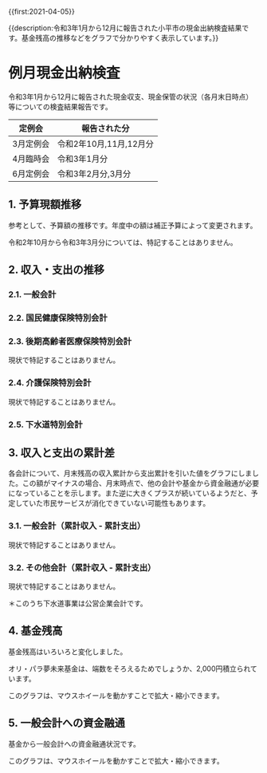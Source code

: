 {{first:2021-04-05}}

{{description:令和3年1月から12月に報告された小平市の現金出納検査結果です。基金残高の推移などをグラフで分かりやすく表示しています。}}

# 例月現金出納検査

令和3年1月から12月に報告された現金収支、現金保管の状況（各月末日時点）等についての検査結果報告です。

<table>
<thead>
<tr>
<th>定例会</th>
<th>報告された分</th>
</tr>
</thead>
<tr><td>3月定例会</td><td>令和2年10月,11月,12月分</td></tr>
<tr><td>4月臨時会</td><td>令和3年1月分</td></tr>
<tr><td>6月定例会</td><td>令和3年2月分,3月分</td></tr>
</table>

## 1. 予算現額推移
参考として、予算額の推移です。年度中の額は補正予算によって変更されます。

令和2年10月から令和3年3月分については、特記することはありません。

<script type="text/javascript" src="https://www.gstatic.com/charts/loader.js"></script>

<div id="yosan-gengaku-dashboard">
  <div id="yosan-gengaku-chart" class="reigetu-chart"></div>
  <div id="yosan-gengaku-control" class="reigetu-control"></div>
</div>

<script type="text/javascript">
  //global
  var startDate = new Date(2019, 9, 0);
  var endDate =   new Date(2021, 3, 0);
  var tickDates = [
    {v: new Date(2019, 4, 1), f: '平成31年4月'},
    {v: new Date(2020, 4, 0), f: '令和2年4月'},
  ];
  var chartOptions = {
    fontName: "UD デジタル 教科書体 N-R",
    fontSize: 14,
    chart: {
      title: '予算現額推移',
      titleTextStyle: {
          fontSize: 18
      },
    },
    vAxis: {
      format: '#.##億円',
      textStyle: {
        fontSize: 16,
      },
    },
    hAxis: { slantedText: false },
    chartArea:{ top:30, left:80, height:'80%', width: '85%' },
    legend: { position: 'top' },
    annotations: { style: 'line' }
  }
  var CustomFormatter = function(formatValue) {
    this.formatValue = formatValue;
  }
  CustomFormatter.prototype.format = function(dt, column) {
    for (var i = 0; i < dt.getNumberOfRows(); i++) {
      var value = dt.getValue(i, column);
      dt.setFormattedValue(i, column, this.formatValue(value));
    }
  }
  var customFormatter = new CustomFormatter(function(date) {
    return(new Intl.DateTimeFormat('ja-JP-u-ca-japanese', { era: 'short', year:'numeric', month:'numeric' }).format(date));
  });
  var chartViewColumn0 = {
    calc: function(dataTable, rowIndex) {
      return dataTable.getFormattedValue(rowIndex, 0);
    },
    type: 'string'
  };
  google.charts.load('current', { packages: ['controls', 'corechart', 'line'] });
  </script>

  <script type="text/javascript">
  google.charts.setOnLoadCallback(drawChart1);
  function drawChart1() {
    var dashboard = new google.visualization.Dashboard(document.getElementById('yosan-gengaku-dashboard'));
    var control = new google.visualization.ControlWrapper({
      controlType: 'ChartRangeFilter',
      containerId: 'yosan-gengaku-control',
      options: {
        filterColumnIndex: 0,
        ui: {
          chartType: 'LineChart',
          chartOptions: {
            chartArea: { width: '95%' },
            hAxis: { ticks: tickDates }
          },
          chartView: { columns: [0, 2] },
        }
      },
      state: { range: { start: startDate, end: endDate }}
    });
    var chart = new google.visualization.ChartWrapper({
      chartType: 'LineChart',
      containerId: 'yosan-gengaku-chart',
      options: chartOptions,
      view: { columns: [chartViewColumn0, 1, 2, 3, 4, 5] },
    });
    const data = new google.visualization.DataTable();
    data.addColumn('date', '年月');
    data.addColumn({type: 'string', role: 'annotation'});
    data.addColumn('number', '一般会計');
    data.addColumn('number', '国保特会');
    data.addColumn('number', '後期高医特会');
    data.addColumn('number', '介護保険特会');
    data.addRows([
      [new Date(2019, 4, 0), "平成31年4月", 663.5, 168.7, 43.49, 135.5],
      [new Date(2019, 5, 0), null, 663.5, 168.7, 43.49, 135.5],
      [new Date(2019, 6, 0), null, 665.8, 168.7, 43.49, 135.5],
      [new Date(2019, 7, 0), null, 665.8, 168.7, 43.49, 135.5],
      [new Date(2019, 8, 0), null, 665.8, 168.7, 43.49, 135.5],
      [new Date(2019, 9, 0), null, 685.4, 170.2, 43.76, 138.1],
      [new Date(2019, 10, 0), null, 685.4, 170.2, 43.76, 138.1],
      [new Date(2019, 11, 0), null, 685.4, 170.2, 43.76, 138.1],
      [new Date(2019, 12, 0), null, 688.9, 170.2, 43.76, 138.1],
      [new Date(2020, 1, 0), null, 688.7, 170.2, 43.76, 138.1],
      [new Date(2020, 2, 0), null, 688.7, 170.2, 43.76, 138.1],
      [new Date(2020, 3, 0), null, 677.8, 172.2, 43.4, 138.1],
      [new Date(2020, 4, 0), "令和2年4月", 690.9, 170, 44.7, 141.7],
      [new Date(2020, 5, 0), null, 906.2, 170, 44.7, 141.7],
      [new Date(2020, 6, 0), null, 908.7, 170, 44.7, 141.7],
      [new Date(2020, 7, 0), null, 908.7, 170, 44.7, 141.7],
      [new Date(2020, 8, 0), null, 924.8, 170, 44.7, 141.7],
      [new Date(2020, 9, 0), null, 942.6, 171, 44.91, 144.1],
      [new Date(2020, 10, 0), null, 942.6, 171, 44.91, 144.1],
      [new Date(2020, 11, 0), null, 944.4, 171, 44.91, 144.1],
      [new Date(2020, 12, 0), null, 943.7, 171, 44.91, 144.1],
      [new Date(2021, 1, 0), null, 943.7, 171, 44.91, 144.1],
      [new Date(2021, 2, 0), null, 956.8, 171, 44.91, 144.1],
      [new Date(2021, 3, 0), null, 949.4, 171, 44.56, 144.1],
    ]);
    customFormatter.format(data, 0);
    dashboard.bind(control, chart);
    dashboard.draw(data);
  }
</script>

## 2. 収入・支出の推移

### 2.1. 一般会計

<div id="ippan-syunyu-syusyutu-dashboard">
  <div id="ippan-syunyu-syusyutu-chart" class="reigetu-chart"></div>
  <div id="ippan-syunyu-syusyutu-control" class="reigetu-control"></div>
</div>

<script type="text/javascript">
  google.charts.setOnLoadCallback(drawChart2);
  function drawChart2() {
    var dashboard = new google.visualization.Dashboard(document.getElementById('ippan-syunyu-syusyutu-dashboard'));
    var control = new google.visualization.ControlWrapper({
      controlType: 'ChartRangeFilter',
      containerId: 'ippan-syunyu-syusyutu-control',
      options: {
        filterColumnIndex: 0,
        ui: {
          chartType: 'ComboChart',
          chartOptions: {
            chartArea: {width: '95%'},
            hAxis: {ticks: tickDates },
            seriesType: 'bars',
          },
          chartView: {
            columns: [0, 2, 3],
          },
        }
      },
      state: { range: { start: startDate, end: endDate }}
    });
    var chart = new google.visualization.ChartWrapper({
      chartType: 'ComboChart',
      containerId: 'ippan-syunyu-syusyutu-chart',
      options: Object.assign({}, chartOptions, {seriesType: "bars"}),
      view: { columns: [chartViewColumn0, 1, 2, 3] }
    });
    const data = new google.visualization.DataTable();
    data.addColumn('date', '年月');
    data.addColumn({type: 'string', role: 'annotation'});
    data.addColumn('number', '一般会計・収入');
    data.addColumn('number', '一般会計・支出');
    data.addRows([
      [new Date(2019, 4, 0), "平成31年4月", 17.62, 32.08],
      [new Date(2019, 5, 0), null, 48.85, 34.12],
      [new Date(2019, 6, 0), null, 108.1, 55.61],
      [new Date(2019, 7, 0), null, 35.92, 49.5],
      [new Date(2019, 8, 0), null, 50.43, 50.98],
      [new Date(2019, 9, 0), null, 57.36, 48.72],
      [new Date(2019, 10, 0), null, 26.88, 63.18],
      [new Date(2019, 11, 0), null, 37.15, 33.05],
      [new Date(2019, 12, 0), null, 35.3, 63.92],
      [new Date(2020, 1, 0), null, 53.85, 45.84],
      [new Date(2020, 2, 0), null, 25.97, 47.85],
      [new Date(2020, 3, 0), null, 156.8, 79.9],
      [new Date(2020, 4, 0), "令和2年4月", 17.96, 35.08],
      [new Date(2020, 5, 0), null, 146.1, 39.04],
      [new Date(2020, 6, 0), null, 217.7, 211.1],
      [new Date(2020, 7, 0), null, 40.61, 95.07],
      [new Date(2020, 8, 0), null, 52.32, 35.24],
      [new Date(2020, 9, 0), null, 56.67, 52.25],
      [new Date(2020, 10, 0), null, 20.28, 58.81],
      [new Date(2020, 11, 0), null, 33.77, 42.89],
      [new Date(2020, 12, 0), null, 59.63, 71.67],
      [new Date(2021, 1, 0), null, 50.81, 47.78],
      [new Date(2021, 2, 0), null, 32.46, 53.91],
      [new Date(2021, 3, 0), null, 176.8, 94.87],
    ]);
    customFormatter.format(data, 0);
    dashboard.bind(control, chart);
    dashboard.draw(data);
  }
</script>

### 2.2. 国民健康保険特別会計

<div id="kokuho-syunyu-syusyutu-dashboard">
  <div id="kokuho-syunyu-syusyutu-chart" class="reigetu-chart"></div>
  <div id="kokuho-syunyu-syusyutu-control" class="reigetu-control"></div>
</div>

<script type="text/javascript">
  google.charts.setOnLoadCallback(drawChart3);
  function drawChart3() {
    var dashboard = new google.visualization.Dashboard(document.getElementById('kokuho-syunyu-syusyutu-dashboard'));
    var control = new google.visualization.ControlWrapper({
      controlType: 'ChartRangeFilter',
      containerId: 'kokuho-syunyu-syusyutu-control',
      options: {
        filterColumnIndex: 0,
        ui: {
          chartType: 'ComboChart',
          chartOptions: {
            chartArea: { width: '95%' },
            hAxis: { ticks: tickDates },
            seriesType: 'bars',
          },
          chartView: {
            columns: [0, 2, 3],
          },
        }
      },
      state: { range: { start: startDate, end: endDate }}
    });
    var chart = new google.visualization.ChartWrapper({
      chartType: 'ComboChart',
      containerId: 'kokuho-syunyu-syusyutu-chart',
      options: Object.assign({}, chartOptions, {seriesType: "bars"}),
      view: { columns: [chartViewColumn0, 1, 2, 3] }
    });
    const data = new google.visualization.DataTable();
    data.addColumn('date', '年月');
    data.addColumn({ type: 'string', role: 'annotation' });
    data.addColumn('number', '国保特会・収入');
    data.addColumn('number', '国保特会・支出');
    data.addRows([
      [new Date(2019, 4, 0), "平成31年4月", 1.566, 1.175],
      [new Date(2019, 5, 0), null, 9.304, 9.185],
      [new Date(2019, 6, 0), null, 10.77, 9.415],
      [new Date(2019, 7, 0), null, 12.08, 8.874],
      [new Date(2019, 8, 0), null, 24.14, 16.24],
      [new Date(2019, 9, 0), null, 14.39, 16.74],
      [new Date(2019, 10, 0), null, 13.85, 17.13],
      [new Date(2019, 11, 0), null, 12.74, 16.12],
      [new Date(2019, 12, 0), null, 23.99, 24.12],
      [new Date(2020, 1, 0), null, 13.25, 9.585],
      [new Date(2020, 2, 0), null, 12.08, 16.08],
      [new Date(2020, 3, 0), null, 16.44, 17.28],
      [new Date(2020, 4, 0), "令和2年4月", 1.605, 1.258],
      [new Date(2020, 5, 0), null, 9.223, 9.1],
      [new Date(2020, 6, 0), null, 9.68, 8.736],
      [new Date(2020, 7, 0), null, 21.38, 7.763],
      [new Date(2020, 8, 0), null, 13.72, 15.56],
      [new Date(2020, 9, 0), null, 13.28, 15.79],
      [new Date(2020, 10, 0), null, 12.64, 15.78],
      [new Date(2020, 11, 0), null, 13.24, 15.97],
      [new Date(2020, 12, 0), null, 23.10, 17.17],
      [new Date(2021, 1, 0), null, 14.19, 16.47],
      [new Date(2021, 2, 0), null, 12.61, 16.51],
      [new Date(2021, 3, 0), null, 13.49, 17.31],
    ]);
    customFormatter.format(data, 0);
    dashboard.bind(control, chart);
    dashboard.draw(data);
  }
</script>

### 2.3. 後期高齢者医療保険特別会計

現状で特記することはありません。

<div id="kouki-syunyu-syusyutu-dashboard">
  <div id="kouki-syunyu-syusyutu-chart" class="reigetu-chart"></div>
  <div id="kouki-syunyu-syusyutu-control" class="reigetu-control"></div>
</div>

<script type="text/javascript">
  google.charts.setOnLoadCallback(drawChart4);
  function drawChart4() {
    var dashboard = new google.visualization.Dashboard(document.getElementById('kouki-syunyu-syusyutu-dashboard'));
    var control = new google.visualization.ControlWrapper({
      controlType: 'ChartRangeFilter',
      containerId: 'kouki-syunyu-syusyutu-control',
      options: {
        filterColumnIndex: 0,
        ui: {
          chartType: 'ComboChart',
          chartOptions: {
            chartArea: { width: '95%' },
            hAxis: { ticks: tickDates },
            seriesType: 'bars',
          },
          chartView: {
            columns: [0, 2, 3],
          },
        }
      },
      state: { range: { start: startDate, end: endDate }}
    });
    var chart = new google.visualization.ChartWrapper({
      chartType: 'ComboChart',
      containerId: 'kouki-syunyu-syusyutu-chart',
      options: Object.assign({}, chartOptions, {seriesType: "bars"}),
      view: { columns: [chartViewColumn0, 1, 2, 3] }
    });
    const data = new google.visualization.DataTable();
    data.addColumn('date', '年月');
    data.addColumn({ type: 'string', role: 'annotation' });
    data.addColumn('number', '後期高医特会・収入');
    data.addColumn('number', '後期高医特会・支出');
    data.addRows([
      [new Date(2019, 4, 0), "平成31年4月", 3.407, 2.919],
      [new Date(2019, 5, 0), null, 2.197, 2.206],
      [new Date(2019, 6, 0), null, 2.832, 2.177],
      [new Date(2019, 7, 0), null, 2.511, 2.223],
      [new Date(2019, 8, 0), null, 2.1, 2.248],
      [new Date(2019, 9, 0), null, 3.057, 2.281],
      [new Date(2019, 10, 0), null, 3.48, 4.075],
      [new Date(2019, 11, 0), null, 4.175, 4.159],
      [new Date(2019, 12, 0), null, 3.688, 4.18],
      [new Date(2020, 1, 0), null, 4.842, 4.447],
      [new Date(2020, 2, 0), null, 3.887, 4.266],
      [new Date(2020, 3, 0), null, 7.053, 7.803],
      [new Date(2020, 4, 0), "令和2年4月", 3.408, 2.954],
      [new Date(2020, 5, 0), null, 2.108, 2.205],
      [new Date(2020, 6, 0), null, 2.891, 2.264],
      [new Date(2020, 7, 0), null, 2.313, 2.265],
      [new Date(2020, 8, 0), null, 2.333, 2.373],
      [new Date(2020, 9, 0), null, 3.019, 2.31],
      [new Date(2020, 10, 0), null, 3.463, 4.316],
      [new Date(2020, 11, 0), null, 4.419, 4.241],
      [new Date(2020, 12, 0), null, 3.810, 4.336],
      [new Date(2021, 1, 0), null, 5.038, 4.65],
      [new Date(2021, 2, 0), null, 3.797, 4.306],
      [new Date(2021, 3, 0), null, 7.812, 7.899],
    ]);
    customFormatter.format(data, 0);
    dashboard.bind(control, chart);
    dashboard.draw(data);
  }
</script>

### 2.4. 介護保険特別会計

現状で特記することはありません。

<div id="kaigo-syunyu-syusyutu-dashboard">
  <div id="kaigo-syunyu-syusyutu-chart" class="reigetu-chart"></div>
  <div id="kaigo-syunyu-syusyutu-control" class="reigetu-control"></div>
</div>

<script type="text/javascript">
  google.charts.setOnLoadCallback(drawChart5);
  function drawChart5() {
    var dashboard = new google.visualization.Dashboard(document.getElementById('kaigo-syunyu-syusyutu-dashboard'));
    var control = new google.visualization.ControlWrapper({
      controlType: 'ChartRangeFilter',
      containerId: 'kaigo-syunyu-syusyutu-control',
      options: {
        filterColumnIndex: 0,
        ui: {
          chartType: 'ComboChart',
          chartOptions: {
            chartArea: { width: '95%' },
            hAxis: { ticks: tickDates },
            seriesType: 'bars',
          },
          chartView: {
            columns: [0, 2, 3],
          },
        }
      },
      state: { range: { start: startDate, end: endDate }}
    });
    var chart = new google.visualization.ChartWrapper({
      chartType: 'ComboChart',
      containerId: 'kaigo-syunyu-syusyutu-chart',
      options: Object.assign({}, chartOptions, {seriesType: "bars"}),
      view: { columns: [chartViewColumn0, 1, 2, 3] }
    });
    const data = new google.visualization.DataTable();
    data.addColumn('date', '年月');
    data.addColumn({ type: 'string', role: 'annotation' });
    data.addColumn('number', '介護保険特会・収入');
    data.addColumn('number', '介護保険特会・支出');
    data.addRows([
      [new Date(2019, 4, 0), "平成31年4月", 0.02409, 0.9843],
      [new Date(2019, 5, 0), null, 12.7, 10.83],
      [new Date(2019, 6, 0), null, 8.778, 10.48],
      [new Date(2019, 7, 0), null, 19.62, 11.3],
      [new Date(2019, 8, 0), null, 6.703, 10.39],
      [new Date(2019, 9, 0), null, 11.11, 10.89],
      [new Date(2019, 10, 0), null, 13.9, 11.73],
      [new Date(2019, 11, 0), null, 10.71, 10.51],
      [new Date(2019, 12, 0), null, 6.554, 11.19],
      [new Date(2020, 1, 0), null, 16.79, 11.65],
      [new Date(2020, 2, 0), null, 6.634, 10.98],
      [new Date(2020, 3, 0), null, 15.32, 13.19],
      [new Date(2020, 4, 0), "令和2年4月", 0.02818, 1.01],
      [new Date(2020, 5, 0), null, 12.94, 11.37],
      [new Date(2020, 6, 0), null, 14.98, 10.64],
      [new Date(2020, 7, 0), null, 15.1, 11.44],
      [new Date(2020, 8, 0), null, 7.161, 10.81],
      [new Date(2020, 9, 0), null, 11.37, 11.5],
      [new Date(2020, 10, 0), null, 15.24, 12.1],
      [new Date(2020, 11, 0), null, 11.27, 11.22],
      [new Date(2020, 12, 0), null, 5.145, 11.75],
      [new Date(2021, 1, 0), null, 20.67, 11.98],
      [new Date(2021, 2, 0), null, 7.066, 11.52],
      [new Date(2021, 3, 0), null, 16.23, 13.39],
    ]);
    customFormatter.format(data, 0);
    dashboard.bind(control, chart);
    dashboard.draw(data);
  }
</script>

### 2.5. 下水道特別会計

<div id="gesuido-syunyu-syusyutu-dashboard">
  <div id="gesuido-syunyu-syusyutu-chart" class="reigetu-chart"></div>
  <div id="gesuido-syunyu-syusyutu-control" class="reigetu-control"></div>
</div>

<script type="text/javascript">
  google.charts.setOnLoadCallback(drawChart6);
  function drawChart6() {
    var dashboard = new google.visualization.Dashboard(document.getElementById('gesuido-syunyu-syusyutu-dashboard'));
    var control = new google.visualization.ControlWrapper({
      controlType: 'ChartRangeFilter',
      containerId: 'gesuido-syunyu-syusyutu-control',
      options: {
        filterColumnIndex: 0,
        ui: {
          chartType: 'ComboChart',
          chartOptions: {
            chartArea: { width: '95%' },
            hAxis: { ticks: tickDates },
            seriesType: 'bars',
          },
          chartView: {
            columns: [0, 2, 3],
          },
        }
      },
      state: { range: { start: startDate, end: endDate }}
    });
    var chart = new google.visualization.ChartWrapper({
      chartType: 'ComboChart',
      containerId: 'gesuido-syunyu-syusyutu-chart',
      options: Object.assign({}, chartOptions, {seriesType: "bars"}),
      view: { columns: [chartViewColumn0, 1, 2, 3] }
    });
    const data = new google.visualization.DataTable();
    data.addColumn('date', '年月');
    data.addColumn({ type: 'string', role: 'annotation' });
    data.addColumn('number', '下水道特会・収入');
    data.addColumn('number', '下水道特会・支出');
    data.addRows([
      [new Date(2019, 4, 0), "平成31年4月", 1.749, 3.495],
      [new Date(2019, 5, 0), null, 2.2, 1.043],
      [new Date(2019, 6, 0), null, 2.236, 0.6382],
      [new Date(2019, 7, 0), null, 1.843, 6.203],
      [new Date(2019, 8, 0), null, 8.839, 1.038],
      [new Date(2019, 9, 0), null, 1.685, 4.667],
      [new Date(2019, 10, 0), null, 1.97, 2.896],
      [new Date(2019, 11, 0), null, 1.756, 0.8465],
      [new Date(2019, 12, 0), null, 1.823, 0.6599],
      [new Date(2020, 1, 0), null, 1.752, 3.868],
      [new Date(2020, 2, 0), null, 1.946, 1.335],
      [new Date(2020, 3, 0), null, 9.713, 10.61],
      [new Date(2020, 4, 0), "令和2年4月", 1.84, 3.174],
      [new Date(2020, 5, 0), null, 5.184, 0.9301],
      [new Date(2020, 6, 0), null, 2.054, 1.265],
      [new Date(2020, 7, 0), null, 7.663, 3.611],
      [new Date(2020, 8, 0), null, 1.782, 0.955],      
      [new Date(2020, 9, 0), null, 1.721, 3.077],      
      [new Date(2020, 10, 0), null, 2.048, 3.425],
      [new Date(2020, 11, 0), null, 1.644, 1.736],      
      [new Date(2020, 12, 0), null, 1.897, 0.5877],
      [new Date(2021, 1, 0), null, 1.644, 3.068],
      [new Date(2021, 2, 0), null, 2.063, 2.1],
      [new Date(2021, 3, 0), null, 9.622, 8.064],
    ]);
    customFormatter.format(data, 0);
    dashboard.bind(control, chart);
    dashboard.draw(data);
  }
</script>

## 3. 収入と支出の累計差
各会計について、月末残高の収入累計から支出累計を引いた値をグラフにしました。この額がマイナスの場合、月末時点で、他の会計や基金から資金融通が必要になっていることを示します。また逆に大きくプラスが続いているようだと、予定していた市民サービスが消化できていない可能性もあります。

### 3.1. 一般会計（累計収入 - 累計支出）

現状で特記することはありません。

<div id="ippan-ruikei-sa-dashboard">
  <div id="ippan-ruikei-sa-chart" class="reigetu-chart"></div>
  <div id="ippan-ruikei-sa-control" class="reigetu-control"></div>
</div>

<script type="text/javascript">
  google.charts.setOnLoadCallback(drawChart7);
  function drawChart7() {
    var dashboard = new google.visualization.Dashboard(document.getElementById('ippan-ruikei-sa-dashboard'));
    var control = new google.visualization.ControlWrapper({
      controlType: 'ChartRangeFilter',
      containerId: 'ippan-ruikei-sa-control',
      options: {
        filterColumnIndex: 0,
        ui: {
          chartType: 'ComboChart',
          chartOptions: {
            chartArea: { width: '95%' },
            hAxis: { ticks: tickDates },
            seriesType: 'bars',
          },
          chartView: {
            columns: [0, 2],
          },
        }
      },
      state: { range: { start: startDate, end: endDate }}
    });
    var chart = new google.visualization.ChartWrapper({
      chartType: 'ComboChart',
      containerId: 'ippan-ruikei-sa-chart',
      options: Object.assign({}, chartOptions, {seriesType: "bars"}),
      view: { columns: [chartViewColumn0, 1, 2] }
    });
    const data = new google.visualization.DataTable();
    data.addColumn('date', '年月');
    data.addColumn({ type: 'string', role: 'annotation' });
    data.addColumn('number', '一般会計');
    data.addRows([
      [new Date(2019, 4, 0), "平成31年4月", -14.46],
      [new Date(2019, 5, 0), null, 0.2748],
      [new Date(2019, 6, 0), null, 52.73],
      [new Date(2019, 7, 0), null, 39.15],
      [new Date(2019, 8, 0), null, 38.6],
      [new Date(2019, 9, 0), null, 47.24],
      [new Date(2019, 10, 0), null, 10.94],
      [new Date(2019, 11, 0), null, 15.03],
      [new Date(2019, 12, 0), null, -13.59],
      [new Date(2020, 1, 0), null, -5.57],
      [new Date(2020, 2, 0), null, -27.45],
      [new Date(2020, 3, 0), null, 49.47],
      [new Date(2020, 4, 0), "令和2年4月", -17.12],
      [new Date(2020, 5, 0), null, 89.97],
      [new Date(2020, 6, 0), null, 96.56],
      [new Date(2020, 7, 0), null, 42.1],
      [new Date(2020, 8, 0), null, 59.18],
      [new Date(2020, 9, 0), null, 63.6],
      [new Date(2020, 10, 0), null, 25.07],
      [new Date(2020, 11, 0), null, 15.95],
      [new Date(2020, 12, 0), null, 3.912],
      [new Date(2021, 1, 0), null, 6.95],
      [new Date(2021, 2, 0), null, -14.5],
      [new Date(2021, 3, 0), null, 67.39],
    ]);
    customFormatter.format(data, 0);
    dashboard.bind(control, chart);
    dashboard.draw(data);
  }
</script>

### 3.2. その他会計（累計収入 - 累計支出）

現状で特記することはありません。

<div id="ruikei-sa-dashboard">
  <div id="ruikei-sa-chart" class="reigetu-chart"></div>
  <div id="ruikei-sa-control" class="reigetu-control"></div>
</div>

<script type="text/javascript">
  google.charts.setOnLoadCallback(drawChart8);
  function drawChart8() {
    var dashboard = new google.visualization.Dashboard(document.getElementById('ruikei-sa-dashboard'));
    var control = new google.visualization.ControlWrapper({
      controlType: 'ChartRangeFilter',
      containerId: 'ruikei-sa-control',
      options: {
        filterColumnIndex: 0,
        ui: {
          chartType: 'ComboChart',
          chartOptions: {
            chartArea: { width: '95%' },
            hAxis: { ticks: tickDates },
            seriesType: 'bars',
          },
          chartView: {
            columns: [0, 2, 3, 4, 5],
          },
        }
      },
      state: { range: { start: startDate, end: endDate }}
    });
    var chart = new google.visualization.ChartWrapper({
      chartType: 'ComboChart',
      containerId: 'ruikei-sa-chart',
      options: Object.assign({}, chartOptions, {seriesType: "bars"}),
      view: { columns: [chartViewColumn0, 1, 2, 3, 4, 5] }
    });
    const data = new google.visualization.DataTable();
    data.addColumn('date', '年月');
    data.addColumn({ type: 'string', role: 'annotation' });
    data.addColumn('number', '国保特会');
    data.addColumn('number', '後期高医特会');
    data.addColumn('number', '介護保険特会');
    data.addColumn('number', '下水道事業会計');
    data.addRows([
      [new Date(2019, 4, 0), "平成31年4月", 0.3907, 0.4886, -0.9602, 2.656],
      [new Date(2019, 5, 0), null, 0.5097, 0.4794, 0.9055, 3.813],
      [new Date(2019, 6, 0), null, 1.864, 1.134, -0.7962, 5.41],
      [new Date(2019, 7, 0), null, 5.066, 1.423, 7.523, 1.051],
      [new Date(2019, 8, 0), null, 2.96, 1.275, 3.836, 8.852],
      [new Date(2019, 9, 0), null, 10.61, 2.051, 4.053, 5.871],
      [new Date(2019, 10, 0), null, 7.329, 1.456, 6.222, 4.946],
      [new Date(2019, 11, 0), null, 3.947, 1.472, 6.414, 5.855],
      [new Date(2019, 12, 0), null, 3.818, 0.9787, 1.778, 7.018],
      [new Date(2020, 1, 0), null, 7.485, 1.373, 6.916, 4.902],
      [new Date(2020, 2, 0), null, 3.488, 0.9937, 2.564, 5.513],
      [new Date(2020, 3, 0), null, 2.656, 0.2429, 4.693, 4.611],
      [new Date(2020, 4, 0), "令和2年4月", 0.347, 0.4533, -0.9819, 3.277],
      [new Date(2020, 5, 0), null, 0.4706, 0.3564, 0.5851, 7.531],
      [new Date(2020, 6, 0), null, 1.414, 0.9838, 4.926, 8.32],
      [new Date(2020, 7, 0), null, 15.03, 1.031, 8.587, 12.37],
      [new Date(2020, 8, 0), null, 13.19, 0.9912, 4.938, 13.2],
      [new Date(2020, 9, 0), null, 10.67, 1.7, 4.804, 11.84],
      [new Date(2020, 10, 0), null, 7.528, 0.8475, 7.94, 10.47],
      [new Date(2020, 11, 0), null, 4.795, 1.025, 7.99, 10.37],
      [new Date(2020, 12, 0), null, 10.73, 0.4986, 1.38, 11.68],
      [new Date(2021, 1, 0), null, 8.438, 0.8864, 10.07, 10.26],
      [new Date(2021, 2, 0), null, 4.536, 0.3769, 5.611, 10.22],
      [new Date(2021, 3, 0), null, 0.7234, 0.2895, 8.449, 11.78],
    ]);
    customFormatter.format(data, 0);
    dashboard.bind(control, chart);
    dashboard.draw(data);
  }
</script>

＊このうち下水道事業は公営企業会計です。

## 4. 基金残高

基金残高はいろいろと変化しました。

オリ・パラ夢未来基金は、端数をそろえるためでしょうか、2,000円積立られています。

このグラフは、マウスホイールを動かすことで拡大・縮小できます。

<div id="kikin-dashboard">
  <div id="kikin-chart" class="reigetu-chart"></div>
  <div id="kikin-control" class="reigetu-control"></div>
</div>

<script type="text/javascript">
  google.charts.setOnLoadCallback(drawChart9);
  function drawChart9() {
    var dashboard = new google.visualization.Dashboard(document.getElementById('kikin-dashboard'));
    var control = new google.visualization.ControlWrapper({
      controlType: 'ChartRangeFilter',
      containerId: 'kikin-control',
      options: {
        filterColumnIndex: 0,
        ui: {
          chartType: 'ColumnChart',
          chartOptions: {
            chartArea: { width: '95%' },
            hAxis: { ticks: tickDates },
            seriesType: 'bars',
            isStacked: true,
          },
          chartView: {
            columns: [0, 2, 3, 4, 5],
          },
        }
      },
      state: { range: { start: startDate, end: endDate }}
    });
    var chart = new google.visualization.ChartWrapper({
      chartType: 'ColumnChart',
      containerId: 'kikin-chart',
      options: Object.assign({}, chartOptions, { seriesType: "bars", isStacked: true, explorer: { axis: 'vertical', keepInBounds: true, maxZoomIn: 20.0, maxZoomOut: 1} }),
      view: { columns: [chartViewColumn0, 1, 2, 3, 4, 5, 6, 7, 8, 9, 10, 11, 12, 13, 14, 15, 16, 17, 18, 19] }
    });
    const data = new google.visualization.DataTable();
    data.addColumn('date', '年月');
    data.addColumn({ type: 'string', role: 'annotation' });
    data.addColumn('number', '都市計画事業基金');
    data.addColumn('number', '財政調整基金');
    data.addColumn('number', '公共施設基金');
    data.addColumn('number', '下水道基金');
    data.addColumn('number', '介護給付費等準備基金');
    data.addColumn('number', '職員退職手当基金');
    data.addColumn('number', 'ごみ減量・リサイクル推進基金');
    data.addColumn('number', '国民健康保険事業運営基金');
    data.addColumn('number', '国際平和友好交流基金');
    data.addColumn('number', '緑化基金');
    data.addColumn('number', '健康福祉基金');
    data.addColumn('number', '土地開発基金');
    data.addColumn('number', '東京オリパラ子ども夢・未来基金');
    data.addColumn('number', '育英基金');
    data.addColumn('number', '職員研修基金');
    data.addColumn('number', '文化振興基金');
    data.addColumn('number', '減債基金');
    data.addColumn('number', '森林環境譲与税基金');
    data.addRows([
      [new Date(2019, 4, 0), "平成31年4月", 39.21, 30.17, 22.19, 13.57, 11.88, 7.667, 3.931, 3.516, 1.072, 0.946, 0.674, 0.2196, 0.5, 0.3665, 0.3305, 0.2542, 0.048, 0],
      [new Date(2019, 5, 0), null, 39.21, 30.17, 22.19, 13.57, 11.88, 7.667, 3.931, 3.516, 1.072, 0.946, 0.674, 0.2196, 0.5, 0.3665, 0.3305, 0.2542, 0.048, 0],
      [new Date(2019, 6, 0), null, 39.21, 30.17, 22.19, 13.57, 11.88, 7.667, 3.931, 3.516, 1.072, 0.946, 0.674, 0.2196, 0.5, 0.3665, 0.3305, 0.2542, 0.048, 0],
      [new Date(2019, 7, 0), null, 39.21, 30.17, 22.19, 13.57, 11.88, 7.667, 3.931, 3.516, 1.072, 0.946, 0.674, 0.2196, 0.5, 0.3665, 0.3305, 0.2542, 0.048, 0],
      [new Date(2019, 8, 0), null, 39.21, 30.17, 22.19, 13.57, 11.88, 7.667, 3.931, 3.516, 1.072, 0.946, 0.674, 0.2196, 0.5, 0.3665, 0.3305, 0.2542, 0.048, 0],
      [new Date(2019, 9, 0), null, 39.21, 30.17, 22.19, 13.57, 11.88, 7.667, 3.931, 3.516, 1.072, 0.946, 0.674, 0.2196, 0.5, 0.3665, 0.3305, 0.2542, 0.048, 0],
      [new Date(2019, 10, 0), null, 39.21, 30.17, 22.19, 13.57, 11.88, 7.667, 3.931, 3.516, 1.072, 0.946, 0.674, 0.2196, 0.5, 0.3665, 0.3305, 0.2542, 0.048, 0],
      [new Date(2019, 11, 0), null, 39.21, 30.17, 22.19, 13.57, 11.88, 7.667, 3.931, 3.516, 1.072, 0.946, 0.674, 0.2196, 0.5, 0.3665, 0.3305, 0.2542, 0.048, 0],
      [new Date(2019, 12, 0), null, 39.21, 30.17, 22.19, 13.57, 11.88, 7.667, 3.931, 3.516, 1.072, 0.946, 0.674, 0.2196, 0.5, 0.3665, 0.3305, 0.2542, 0.048, 0],
      [new Date(2020, 1, 0), null, 39.21, 30.17, 22.19, 13.57, 11.88, 7.667, 3.931, 3.516, 1.072, 0.946, 0.674, 0.2196, 0.5, 0.3665, 0.3305, 0.2542, 0.048, 0],
      [new Date(2020, 2, 0), null, 39.21, 30.17, 22.19, 13.57, 11.88, 7.667, 3.931, 3.516, 1.072, 0.946, 0.674, 0.6996, 0.5, 0.3665, 0.3305, 0.2542, 0.048, 0],
      [new Date(2020, 3, 0), null, 47.44, 29.01, 20.59, 16.07, 11.37, 6.502, 3.469, 4.016, 1.043, 0.8845, 0.6044, 0.6996, 0.5281, 0.3724, 0.3279, 0.2235, 0.04801, 0],
      [new Date(2020, 4, 0), "令和2年4月", 47.44, 29.01, 20.59, 16.07, 11.37, 6.502, 3.469, 4.016, 1.043, 0.8845, 0.6044, 0.6996, 0.5281, 0.3724, 0.3279, 0.2235, 0.04801, 0],
      [new Date(2020, 5, 0), null, 47.44, 29.01, 20.59, 16.07, 11.37, 6.502, 3.469, 4.016, 1.043, 0.8845, 0.6044, 0.6996, 0.5281, 0.3724, 0.3279, 0.2235, 0.04801, 0],
      [new Date(2020, 6, 0), null, 47.44, 29.01, 20.59, 16.07, 11.37, 6.502, 3.469, 4.016, 1.043, 0.8845, 0.6044, 0.6996, 0.5281, 0.3724, 0.3279, 0.2235, 0.04801, 0],
      [new Date(2020, 7, 0), null, 47.44, 29.01, 20.59, 16.07, 11.37, 6.502, 3.469, 4.016, 1.043, 0.8845, 0.6044, 0.6996, 0.5281, 0.3724, 0.3279, 0.2235, 0.04801, 0],
      [new Date(2020, 8, 0), null, 47.44, 29.01, 20.59, 16.07, 11.37, 6.502, 3.469, 4.016, 1.043, 0.8845, 0.6044, 0.6996, 0.5281, 0.3724, 0.3279, 0.2235, 0.04801, 0],
      [new Date(2020, 9, 0), null, 47.44, 29.01, 20.59, 16.07, 11.37, 6.502, 3.469, 4.016, 1.043, 0.8845, 0.6044, 0.6996, 0.5281, 0.3724, 0.3279, 0.2235, 0.04801, 0],
      [new Date(2020, 10, 0), null, 47.44, 29.01, 20.59, 16.07, 11.37, 6.502, 3.469, 4.016, 1.043, 0.8845, 0.6044, 0.6996, 0.5281, 0.3724, 0.3279, 0.2235, 0.04801, 0],
      [new Date(2020, 11, 0), null, 47.44, 29.01, 20.59, 16.07, 11.37, 6.502, 3.469, 4.016, 1.043, 0.8845, 0.6044, 0.6996, 0.5281, 0.3724, 0.3279, 0.2235, 0.04801, 0],
      [new Date(2020, 12, 0), null, 47.44, 29.01, 20.59, 16.07, 11.37, 6.502, 3.469, 4.016, 1.043, 0.8845, 0.6044, 0.6996, 0.5281, 0.3724, 0.3279, 0.2235, 0.04801, 0],
      [new Date(2021, 1, 0), null, 47.44, 29.01, 20.59, 16.07, 11.37, 6.502, 3.469, 4.016, 1.043, 0.8845, 0.6044, 0.6996, 0.5281, 0.3724, 0.3279, 0.2235, 0.04801, 0],
      [new Date(2021, 2, 0), null, 47.44, 29.01, 20.59, 16.07, 11.37, 6.502, 3.469, 4.016, 1.043, 0.8845, 0.6044, 0.6996, 0.5281, 0.3724, 0.3279, 0.2235, 0.04801, 0],
      [new Date(2021, 3, 0), null, 55.4, 28.38, 18.09, 17.07, 9.947, 5.463, 2.316, 4.016, 0.8644, 1.37, 0.4264, 0.6996, 0.5281, 0.375, 0.2984, 0.1408, 0.04802, 0],
    ]);
    customFormatter.format(data, 0);
    dashboard.bind(control, chart);
    dashboard.draw(data);
  }
</script>


## 5. 一般会計への資金融通

基金から一般会計への資金融通状況です。

このグラフは、マウスホイールを動かすことで拡大・縮小できます。

<div id="shikin-dashboard">
  <div id="shikin-chart" class="reigetu-chart"></div>
  <div id="shikin-control" class="reigetu-control"></div>
</div>

<script type="text/javascript">
  google.charts.setOnLoadCallback(drawChart9);
  function drawChart9() {
    var dashboard = new google.visualization.Dashboard(document.getElementById('shikin-dashboard'));
    var control = new google.visualization.ControlWrapper({
      controlType: 'ChartRangeFilter',
      containerId: 'shikin-control',
      options: {
        filterColumnIndex: 0,
        ui: {
          chartType: 'ColumnChart',
          chartOptions: {
            chartArea: { width: '95%' },
            hAxis: { ticks: tickDates },
            seriesType: 'bars',
            isStacked: true,
          },
          chartView: {
            columns: [0, 2, 3, 4],
          },
        }
      },
      state: { range: { start: startDate, end: endDate }}
    });
    var chart = new google.visualization.ChartWrapper({
      chartType: 'ColumnChart',
      containerId: 'shikin-chart',
      options: Object.assign({}, chartOptions, { seriesType: "bars", isStacked: true, explorer: { axis: 'vertical', keepInBounds: true, maxZoomIn: 20.0, maxZoomOut: 1} }),
      view: { columns: [chartViewColumn0, 1, 2, 3, 4] }
    });
    const data = new google.visualization.DataTable();
    data.addColumn('date', '年月');
    data.addColumn({ type: 'string', role: 'annotation' });
    data.addColumn('number', '財政調整基金');
    data.addColumn('number', '都市計画事業基金');
    data.addColumn('number', '公共施設基金');
    data.addRows([
      [new Date(2019, 4, 0), "平成31年4月", 30, 5, 0],
      [new Date(2019, 5, 0), null, 30, 15, 0],
      [new Date(2019, 6, 0), null, 0, 0, 0],
      [new Date(2019, 7, 0), null, 0, 0, 0],
      [new Date(2019, 8, 0), null, 0, 0, 0],
      [new Date(2019, 9, 0), null, 0, 0, 0],
      [new Date(2019, 10, 0), null, 15, 0, 0],
      [new Date(2019, 11, 0), null, 15, 0, 0],
      [new Date(2019, 12, 0), null, 28, 0, 20],
      [new Date(2020, 1, 0), null, 28, 0, 20],
      [new Date(2020, 2, 0), null, 28, 0, 30],
      [new Date(2020, 3, 0), null, 0, 0, 0],
      [new Date(2020, 4, 0), "令和2年4月", 29, 0, 20],
      [new Date(2020, 5, 0), null, 29, 0, 20],
      [new Date(2020, 6, 0), null, 10, 0, 0],
      [new Date(2020, 7, 0), null, 10, 0, 0],
      [new Date(2020, 8, 0), null, 10, 0, 0],
      [new Date(2020, 9, 0), null, 10, 0, 0],
      [new Date(2020, 10, 0), null, 0, 0, 0],
      [new Date(2020, 11, 0), null, 0, 0, 0],
      [new Date(2020, 12, 0), null, 29, 0, 0],
      [new Date(2021, 1, 0), null, 29, 0, 0],
      [new Date(2021, 2, 0), null, 29, 17, 5],
      [new Date(2021, 3, 0), null, 0, 0, 0],
    ]);
    customFormatter.format(data, 0);
    dashboard.bind(control, chart);
    dashboard.draw(data);
  }
</script>
